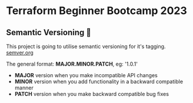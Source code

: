 # Terraform Beginner Bootcamp 2023

## Semantic Versioning :mage:

This project is going to utilise semantic versioning for it's tagging.
[semver.org](https://semver.org/)

The general format:
**MAJOR.MINOR.PATCH**, eg: '1.0.1'

- **MAJOR** version when you make incompatible API changes
- **MINOR** version when you add functionality in a backward compatible manner
- **PATCH** version when you make backward compatible bug fixes
